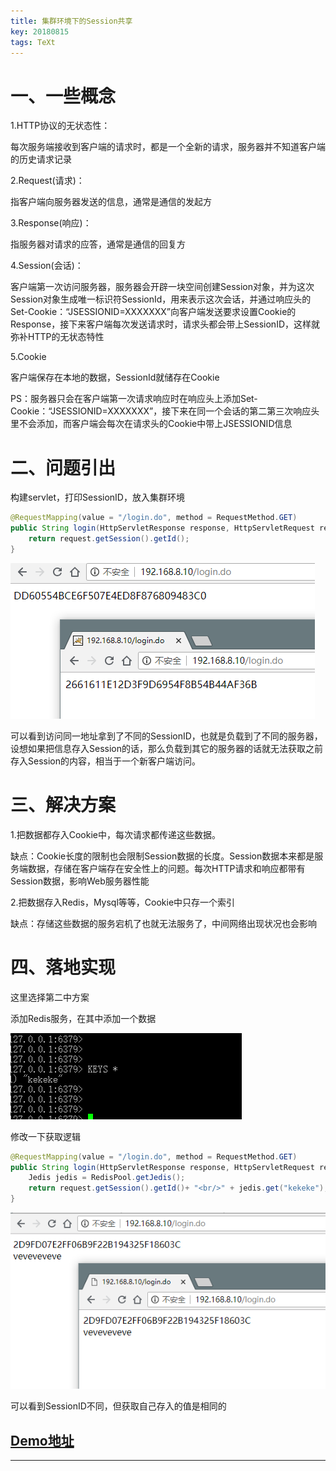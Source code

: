 ```yaml
---
title: 集群环境下的Session共享
key: 20180815
tags: TeXt
---
```


# 一、一些概念

1.HTTP协议的无状态性：

每次服务端接收到客户端的请求时，都是一个全新的请求，服务器并不知道客户端的历史请求记录

2.Request(请求)：

指客户端向服务器发送的信息，通常是通信的发起方

3.Response(响应)：

指服务器对请求的应答，通常是通信的回复方

4.Session(会话)：

客户端第一次访问服务器，服务器会开辟一块空间创建Session对象，并为这次Session对象生成唯一标识符SessionId，用来表示这次会话，并通过响应头的Set-Cookie：“JSESSIONID=XXXXXXX”向客户端发送要求设置Cookie的Response，接下来客户端每次发送请求时，请求头都会带上SessionID，这样就弥补HTTP的无状态特性

5.Cookie

客户端保存在本地的数据，SessionId就储存在Cookie

PS：服务器只会在客户端第一次请求响应时在响应头上添加Set-Cookie：“JSESSIONID=XXXXXXX”，接下来在同一个会话的第二第三次响应头里不会添加，而客户端会每次在请求头的Cookie中带上JSESSIONID信息

<!--more-->

# 二、问题引出

构建servlet，打印SessionID，放入集群环境

```java
@RequestMapping(value = "/login.do", method = RequestMethod.GET)
public String login(HttpServletResponse response, HttpServletRequest request){
    return request.getSession().getId();
}
```

![img](/myres/20180816/20180815172858.png)

可以看到访问同一地址拿到了不同的SessionID，也就是负载到了不同的服务器，设想如果把信息存入Session的话，那么负载到其它的服务器的话就无法获取之前存入Session的内容，相当于一个新客户端访问。

# 三、解决方案

1.把数据都存入Cookie中，每次请求都传递这些数据。

缺点：Cookie长度的限制也会限制Session数据的长度。Session数据本来都是服务端数据，存储在客户端存在安全性上的问题。每次HTTP请求和响应都带有Session数据，影响Web服务器性能

2.把数据存入Redis，Mysql等等，Cookie中只存一个索引

缺点：存储这些数据的服务宕机了也就无法服务了，中间网络出现状况也会影响

# 四、落地实现

这里选择第二中方案

添加Redis服务，在其中添加一个数据

![img](/myres/20180816/20180815184913.png)

修改一下获取逻辑

```java
@RequestMapping(value = "/login.do", method = RequestMethod.GET)
public String login(HttpServletResponse response, HttpServletRequest request){
    Jedis jedis = RedisPool.getJedis();
    return request.getSession().getId()+ "<br/>" + jedis.get("kekeke");
}
```

![img](/myres/20180816/20180815185204.png)

可以看到SessionID不同，但获取自己存入的值是相同的

## [Demo地址](https://github.com/A175A174/Demo/tree/master/sessionshared)

---